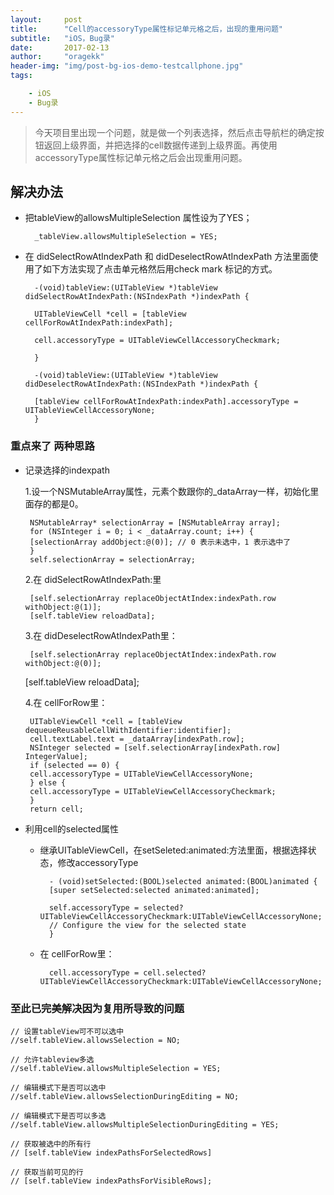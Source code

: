 ```yaml
---
layout:     post
title:      "Cell的accessoryType属性标记单元格之后，出现的重用问题"
subtitle:   "iOS，Bug录"
date:       2017-02-13
author:     "oragekk"
header-img: "img/post-bg-ios-demo-testcallphone.jpg"
tags:

    - iOS
    - Bug录
---
```


> 今天项目里出现一个问题，就是做一个列表选择，然后点击导航栏的确定按钮返回上级界面，并把选择的cell数据传递到上级界面。再使用accessoryType属性标记单元格之后会出现重用问题。

## 解决办法
- 把tableView的allowsMultipleSelection 属性设为了YES；

		_tableView.allowsMultipleSelection = YES;
- 在 didSelectRowAtIndexPath 和 didDeselectRowAtIndexPath 方法里面使用了如下方法实现了点击单元格然后用check mark 标记的方式。
		
		-(void)tableView:(UITableView *)tableView didSelectRowAtIndexPath:(NSIndexPath *)indexPath {
    
    	UITableViewCell *cell = [tableView cellForRowAtIndexPath:indexPath];

    	cell.accessoryType = UITableViewCellAccessoryCheckmark;

		}

		-(void)tableView:(UITableView *)tableView didDeselectRowAtIndexPath:(NSIndexPath *)indexPath {

    	[tableView cellForRowAtIndexPath:indexPath].accessoryType = UITableViewCellAccessoryNone;
		}
		
### 重点来了 两种思路
 - 记录选择的indexpath
 	
 	1.设一个NSMutableArray属性，元素个数跟你的_dataArray一样，初始化里面存的都是0。
 	
		NSMutableArray* selectionArray = [NSMutableArray array];
		for (NSInteger i = 0; i < _dataArray.count; i++) {
    	[selectionArray addObject:@(0)]; // 0 表示未选中，1 表示选中了
		}
		self.selectionArray = selectionArray;
		


   2.在 didSelectRowAtIndexPath:里
 	
		[self.selectionArray replaceObjectAtIndex:indexPath.row withObject:@(1)];
		[self.tableView reloadData];
		
   3.在 didDeselectRowAtIndexPath里：
 	
		[self.selectionArray replaceObjectAtIndex:indexPath.row withObject:@(0)];
	[self.tableView reloadData];
	
   4.在 cellForRow里：
 	
		UITableViewCell *cell = [tableView dequeueReusableCellWithIdentifier:identifier];
		cell.textLabel.text = _dataArray[indexPath.row];
		NSInteger selected = [self.selectionArray[indexPath.row] IntegerValue];
		if (selected == 0) {
    	cell.accessoryType = UITableViewCellAccessoryNone;
		} else {
    	cell.accessoryType = UITableViewCellAccessoryCheckmark;
		}
		return cell;
		
		
- 利用cell的selected属性
	- 继承UITableViewCell，在setSeleted:animated:方法里面，根据选择状态，修改accessoryType
	
			- (void)setSelected:(BOOL)selected animated:(BOOL)animated {
    		[super setSelected:selected animated:animated];

    		self.accessoryType = selected?UITableViewCellAccessoryCheckmark:UITableViewCellAccessoryNone;
    		// Configure the view for the selected state
			}
	- 在 cellForRow里：
			
			cell.accessoryType = cell.selected?UITableViewCellAccessoryCheckmark:UITableViewCellAccessoryNone;
			

### 至此已完美解决因为复用所导致的问题

	// 设置tableView可不可以选中
    //self.tableView.allowsSelection = NO;

    // 允许tableview多选
    //self.tableView.allowsMultipleSelection = YES;

    // 编辑模式下是否可以选中
    //self.tableView.allowsSelectionDuringEditing = NO;

    // 编辑模式下是否可以多选
    //self.tableView.allowsMultipleSelectionDuringEditing = YES;

    // 获取被选中的所有行
    // [self.tableView indexPathsForSelectedRows]

    // 获取当前可见的行
    // [self.tableView indexPathsForVisibleRows];
